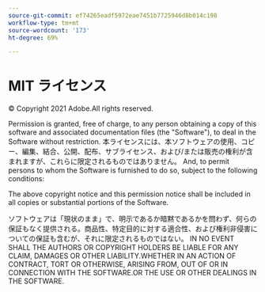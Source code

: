 ```yaml
---
source-git-commit: ef74265eadf5972eae7451b7725946d8b014c198
workflow-type: tm+mt
source-wordcount: '173'
ht-degree: 69%

---
```

# MIT ライセンス

© Copyright 2021 Adobe.All rights reserved.

Permission is granted, free of charge, to any person obtaining a copy of this software and associated documentation files (the &quot;Software&quot;), to deal in the Software without restriction. 本ライセンスには、本ソフトウェアの使用、コピー、編集、結合、公開、配布、サブライセンス、および/または販売の権利が含まれますが、これらに限定されるものではありません。 And, to permit persons to whom the Software is furnished to do so, subject to the following conditions:

The above copyright notice and this permission notice shall be included in all
copies or substantial portions of the Software.

ソフトウェアは「現状のまま」で、明示であるか暗黙であるかを問わず、何らの保証もなく提供される。商品性、特定目的に対する適合性、および権利非侵害についての保証も含むが、それに限定されるものではない。 IN NO EVENT SHALL THE AUTHORS OR COPYRIGHT HOLDERS BE LIABLE FOR ANY CLAIM, DAMAGES OR OTHER LIABILITY.WHETHER IN AN ACTION OF CONTRACT, TORT OR OTHERWISE, ARISING FROM, OUT OF OR IN CONNECTION WITH THE SOFTWARE.OR THE USE OR OTHER DEALINGS IN THE SOFTWARE.